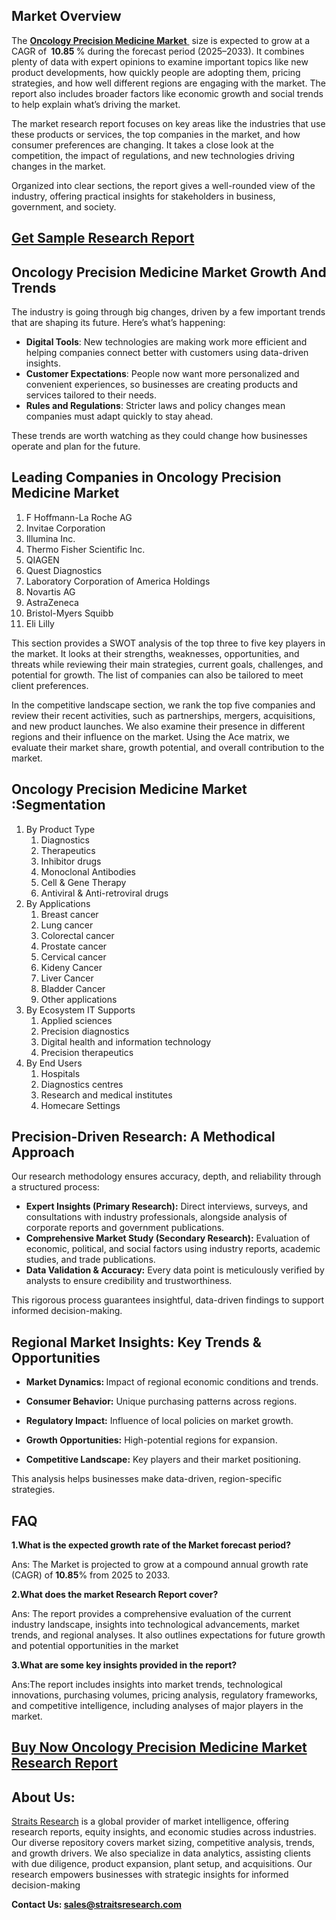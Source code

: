 <h2>Market Overview</h2>
<p>The <a href=https://straitsresearch.com/report/oncology-precision-medicine-market> <strong>Oncology Precision Medicine Market</strong> </a> size is expected to grow at a CAGR of <strong> 10.85 </strong>% during the forecast period (2025–2033). It combines plenty of data with expert opinions to examine important topics like new product developments, how quickly people are adopting them, pricing strategies, and how well different regions are engaging with the market. The report also includes broader factors like economic growth and social trends to help explain what’s driving the market.</p>
<p>The market research report focuses on key areas like the industries that use these products or services, the top companies in the market, and how consumer preferences are changing. It takes a close look at the competition, the impact of regulations, and new technologies driving changes in the market.</p>
<p>Organized into clear sections, the report gives a well-rounded view of the industry, offering practical insights for stakeholders in business, government, and society.</p>
<h2><strong><a href=https://straitsresearch.com/report/oncology-precision-medicine-market/request-sample>Get Sample Research Report</a></strong></h2>
<h2>Oncology Precision Medicine Market Growth And Trends</h2>
<p>The industry is going through big changes, driven by a few important trends that are shaping its future. Here’s what’s happening:</p>
<ul>
<li><strong>Digital Tools</strong>: New technologies are making work more efficient and helping companies connect better with customers using data-driven insights.</li>
<li><strong>Customer Expectations</strong>: People now want more personalized and convenient experiences, so businesses are creating products and services tailored to their needs.</li>
<li><strong>Rules and Regulations</strong>: Stricter laws and policy changes mean companies must adapt quickly to stay ahead.</li>
</ul>
<p>These trends are worth watching as they could change how businesses operate and plan for the future.</p>
<h2>Leading Companies in Oncology Precision Medicine Market</h2>
<p><ol>
<li>F Hoffmann-La Roche AG</li>
<li>Invitae Corporation</li>
<li>Illumina Inc.</li>
<li>Thermo Fisher Scientific Inc.</li>
<li>QIAGEN</li>
<li>Quest Diagnostics</li>
<li>Laboratory Corporation of America Holdings</li>
<li>Novartis AG</li>
<li>AstraZeneca</li>
<li>Bristol-Myers Squibb</li>
<li>Eli Lilly</li>
</ol></p>
<div>
<p>This section provides a SWOT analysis of the top three to five key players in the market. It looks at their strengths, weaknesses, opportunities, and threats while reviewing their main strategies, current goals, challenges, and potential for growth. The list of companies can also be tailored to meet client preferences.</p>
<p>In the competitive landscape section, we rank the top five companies and review their recent activities, such as partnerships, mergers, acquisitions, and new product launches. We also examine their presence in different regions and their influence on the market. Using the Ace matrix, we evaluate their market share, growth potential, and overall contribution to the market.</p>
<h2>Oncology Precision Medicine Market :Segmentation</h2>
<p><ol>
<li>By Product Type
<ol>
<li>Diagnostics</li>
<li>Therapeutics</li>
<li>Inhibitor drugs</li>
<li>Monoclonal Antibodies</li>
<li>Cell &amp; Gene Therapy</li>
<li>Antiviral &amp; Anti-retroviral drugs</li>
</ol>
</li>
<li>By Applications
<ol>
<li>Breast cancer</li>
<li>Lung cancer</li>
<li>Colorectal cancer</li>
<li>Prostate cancer</li>
<li>Cervical cancer</li>
<li>Kideny Cancer</li>
<li>Liver Cancer</li>
<li>Bladder Cancer</li>
<li>Other applications</li>
</ol>
</li>
<li>By Ecosystem IT Supports
<ol>
<li>Applied sciences</li>
<li>Precision diagnostics</li>
<li>Digital health and information technology</li>
<li>Precision therapeutics</li>
</ol>
</li>
<li>By End Users
<ol>
<li>Hospitals</li>
<li>Diagnostics centres</li>
<li>Research and medical institutes</li>
<li>Homecare Settings</li>
</ol>
</li>
</ol></p>
<h2>Precision-Driven Research: A Methodical Approach</h2>
<p>Our research methodology ensures accuracy, depth, and reliability through a structured process:</p>
<ul>
<li><strong>Expert Insights (Primary Research):</strong> Direct interviews, surveys, and consultations with industry professionals, alongside analysis of corporate reports and government publications.</li>
<li><strong>Comprehensive Market Study (Secondary Research):</strong> Evaluation of economic, political, and social factors using industry reports, academic studies, and trade publications.</li>
<li><strong>Data Validation &amp; Accuracy:</strong> Every data point is meticulously verified by analysts to ensure credibility and trustworthiness.</li>
</ul>
<p>This rigorous process guarantees insightful, data-driven findings to support informed decision-making.</p>
<h2>Regional Market Insights: Key Trends &amp; Opportunities</h2>
<ul>
<li>
<p><strong>Market Dynamics: </strong>Impact of regional economic conditions and trends.</p>
</li>
<li>
<p><strong>Consumer Behavior:</strong> Unique purchasing patterns across regions.</p>
</li>
<li>
<p><strong>Regulatory Impact:</strong> Influence of local policies on market growth.</p>
</li>
<li>
<p><strong>Growth Opportunities:</strong> High-potential regions for expansion.</p>
</li>
<li>
<p><strong>Competitive Landscape:</strong> Key players and their market positioning.</p>
</li>
</ul>
<p>This analysis helps businesses make data-driven, region-specific strategies.</p>
<h2>FAQ</h2>
<p><strong>1.What is the expected growth rate of the Market forecast period?</strong></p>
<p>Ans: The Market is projected to grow at a compound annual growth rate (CAGR) of <strong>10.85</strong>% from 2025 to 2033.</p>
<p><strong>2.What does the market Research Report cover?</strong></p>
<p>Ans: The report provides a comprehensive evaluation of the current industry landscape, insights into technological advancements, market trends, and regional analyses. It also outlines expectations for future growth and potential opportunities in the market</p>
<p><strong>3.What are some key insights provided in the report?</strong></p>
<p>Ans:The report includes insights into market trends, technological innovations, purchasing volumes, pricing analysis, regulatory frameworks, and competitive intelligence, including analyses of major players in the market.</p>
<h2><strong><a href=https://straitsresearch.com/buy-now/oncology-precision-medicine-market>Buy Now Oncology Precision Medicine Market Research Report </a></strong></h2>
<h2>About Us:</h2>
<p><a href=https://straitsresearch.com/>Straits Research</a> is a global provider of market intelligence, offering research reports, equity insights, and economic studies across industries. Our diverse repository covers market sizing, competitive analysis, trends, and growth drivers. We also specialize in data analytics, assisting clients with due diligence, product expansion, plant setup, and acquisitions. Our research empowers businesses with strategic insights for informed decision-making</p>
<p><strong>Contact Us: <a href=mailto:sales@straitsresearch.com>sales@straitsresearch.com</a></strong></p>
</div>
